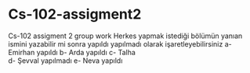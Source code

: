 # Cs-102-assigment2
Cs-102 assigment 2 group work
Herkes yapmak istediği bölümün yanıan ismini yazabilir mi
sonra yapıldı yapılmadı olarak işaretleyebilirsiniz
a- Emirhan  yapıldı
b- Arda  yapıldı
c- Talha  
d- Şevval yapılmadı
e- Neva yapıldı
